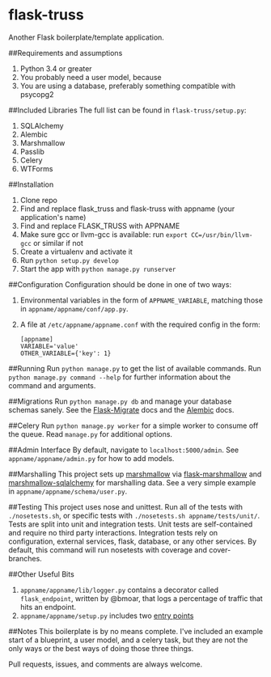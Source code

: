 # flask-truss

Another Flask boilerplate/template application.

##Requirements and assumptions
1. Python 3.4 or greater
1. You probably need a user model, because
1. You are using a database, preferably something compatible with psycopg2

##Included Libraries
The full list can be found in `flask-truss/setup.py`:
1. SQLAlchemy
1. Alembic
1. Marshmallow
1. Passlib
1. Celery
1. WTForms

##Installation
1. Clone repo
1. Find and replace flask_truss and flask-truss with appname (your application's name)
1. Find and replace FLASK_TRUSS with APPNAME
1. Make sure gcc or llvm-gcc is available: run `export CC=/usr/bin/llvm-gcc` or similar if not
1. Create a virtualenv and activate it
1. Run `python setup.py develop`
1. Start the app with `python manage.py runserver`

##Configuration
Configuration should be done in one of two ways:

1. Environmental variables in the form of `APPNAME_VARIABLE`, matching those in `appname/appname/conf/app.py`.
1. A file at `/etc/appname/appname.conf` with the required config in the form:

    ```
    [appname]
    VARIABLE='value'
    OTHER_VARIABLE={'key': 1}
    ```


##Running
Run `python manage.py` to get the list of available commands. Run `python manage.py command --help` for further
information about the command and arguments.

##Migrations
Run `python manage.py db` and manage your database schemas sanely. See the
[Flask-Migrate](https://flask-migrate.readthedocs.org/en/latest/) docs and the 
[Alembic](https://alembic.readthedocs.org/en/latest/) docs.

##Celery
Run `python manage.py worker` for a simple worker to consume off the queue. Read `manage.py` for additional options.

##Admin Interface
By default, navigate to `localhost:5000/admin`. See `appname/appname/admin.py` for how to add models.

##Marshalling
This project sets up [marshmallow](https://marshmallow.readthedocs.org/en/latest/) via [
flask-marshmallow](http://flask-marshmallow.readthedocs.org/en/latest/) and
[marshmallow-sqlalchemy](https://marshmallow-sqlalchemy.readthedocs.org/en/latest/) for marshalling data. See a very
simple example in `appname/appname/schema/user.py`.

##Testing
This project uses nose and unittest. Run all of the tests with `./nosetests.sh`, or specific tests with 
`./nosetests.sh appname/tests/unit/`. Tests are split into unit and integration tests. Unit tests are self-contained
and require no third party interactions. Integration tests rely on configuration, external services, flask, database, or
any other services. By default, this command will run nosetests with coverage and cover-branches.

##Other Useful Bits
1. `appname/appname/lib/logger.py` contains a decorator called `flask_endpoint`, written by @bmoar, that logs a 
percentage of traffic that hits an endpoint.
1. `appname/appname/setup.py` includes two 
[entry points](https://pythonhosted.org/setuptools/setuptools.html#automatic-script-creation)

##Notes
This boilerplate is by no means complete. I've included an example start of a blueprint, a user model, and a celery
task, but they are not the only ways or the best ways of doing those three things.

Pull requests, issues, and comments are always welcome.
